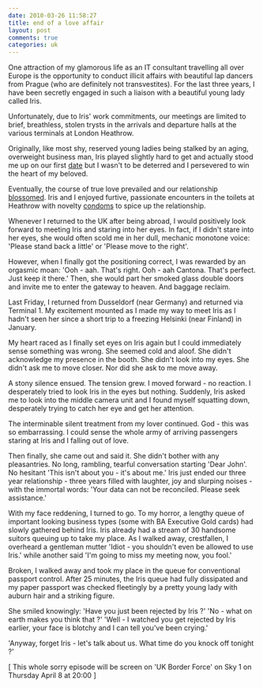 ```yaml
---
date: 2010-03-26 11:58:27
title: end of a love affair
layout: post
comments: true
categories: uk
---
```

One attraction of my glamorous life as an IT consultant travelling all
over Europe is the opportunity to conduct illicit affairs with
beautiful lap dancers from Prague (who are definitely not
transvestites). For the last three years, I have been secretly engaged
in such a liaison with a beautiful young lady called Iris.

Unfortunately, due to Iris' work commitments, our meetings are limited
to brief, breathless, stolen trysts in the arrivals and departure
halls at the various terminals at London Heathrow.

Originally, like most shy, reserved young ladies being stalked by an
aging, overweight business man, Iris played slightly hard to get and
actually stood me up on our first
[date](http://www.nbrightside.com/blog/2006/10/03/stood-up-by-iris/)
but I wasn't to be deterred and I persevered to win the heart of my
beloved.

Eventually, the course of true love prevailed and our relationship
[blossomed](http://www.nbrightside.com/blog/2007/02/09/great-fun-with-iris/).
Iris and I enjoyed furtive, passionate encounters in the toilets at
Heathrow with novelty
[condoms](http://www.nbrightside.com/blog/2006/01/18/probably-the-best-marketing-campaign-ever/)
to spice up the relationship.

Whenever I returned to the UK after being abroad, I would positively
look forward to meeting Iris and staring into her eyes. In fact, if I
didn't stare into her eyes, she would often scold me in her dull,
mechanic monotone voice: 'Please stand back a little' or 'Please move
to the right'.

However, when I finally got the positioning correct, I was rewarded by
an orgasmic moan: 'Ooh - aah.  That's right. Ooh - aah Cantona. That's
perfect. Just keep it there.'  Then, she would part her smoked glass
double doors and invite me to enter the gateway to heaven. And baggage
reclaim.

Last Friday, I returned from Dusseldorf (near Germany) and returned
via Terminal 1. My excitement mounted as I made my way to meet Iris as
I hadn't seen her since a short trip to a freezing Helsinki (near
Finland) in January.

My heart raced as I finally set eyes on Iris again but I could
immediately sense something was wrong. She seemed cold and aloof. She
didn't acknowledge my presence in the booth. She didn't look into my
eyes. She didn't ask me to move closer. Nor did she ask to me move
away.

A stony silence ensued. The tension grew. I moved forward - no
reaction. I desperately tried to look Iris in the eyes but
nothing. Suddenly, Iris asked me to look into the middle camera unit
and I found myself squatting down, desperately trying to catch her eye
and get her attention.

The interminable silent treatment from my lover continued.  God - this
was so embarrassing. I could sense the whole army of arriving
passengers staring at Iris and I falling out of love.

Then finally, she came out and said it. She didn't bother with any
pleasantries. No long, rambling, tearful conversation starting 'Dear
John'. No hesitant 'This isn't about you - it's about me.' Iris just
ended our three year relationship - three years filled with laughter,
joy and slurping noises - with the immortal words: 'Your data can not
be reconciled. Please seek assistance.'

With my face reddening, I turned to go. To my horror, a lengthy queue
of important looking business types (some with BA Executive Gold
cards) had slowly gathered behind Iris. Iris already had a stream of
30 handsome suitors queuing up to take my place. As I walked away,
crestfallen, I overheard a gentleman mutter 'Idiot - you shouldn't
even be allowed to use Iris.' while another said 'I'm going to miss my
meeting now, you fool.'

Broken, I walked away and took my place in the queue for conventional
passport control. After 25 minutes, the Iris queue had fully
dissipated and my paper passport was checked fleetingly by a pretty
young lady with auburn hair and a striking figure.

She smiled knowingly: 'Have you just been rejected by Iris ?' 'No -
what on earth makes you think that ?' 'Well - I watched you get
rejected by Iris earlier, your face is blotchy and I can tell you've
been crying.'

'Anyway, forget Iris - let's talk about us. What time do you knock off
tonight ?' 

[ This whole sorry episode will be screen on 'UK Border Force' on Sky
1 on Thursday April 8 at 20:00 ]
